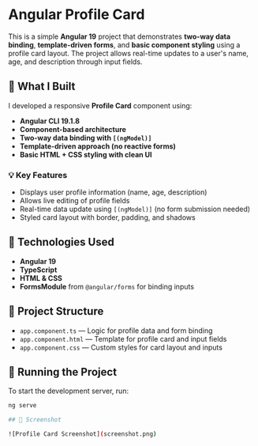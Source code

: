 # Angular Profile Card

This is a simple **Angular 19** project that demonstrates **two-way data binding**, **template-driven forms**, and **basic component styling** using a profile card layout. The project allows real-time updates to a user's name, age, and description through input fields.

## 🔧 What I Built

I developed a responsive **Profile Card** component using:

- **Angular CLI 19.1.8**
- **Component-based architecture**
- **Two-way data binding with `[(ngModel)]`**
- **Template-driven approach (no reactive forms)**
- **Basic HTML + CSS styling with clean UI**

### 💡 Key Features

- Displays user profile information (name, age, description)
- Allows live editing of profile fields
- Real-time data update using `[(ngModel)]` (no form submission needed)
- Styled card layout with border, padding, and shadows

## 🧱 Technologies Used

- **Angular 19**
- **TypeScript**
- **HTML & CSS**
- **FormsModule** from `@angular/forms` for binding inputs

## 📁 Project Structure

- `app.component.ts` — Logic for profile data and form binding  
- `app.component.html` — Template for profile card and input fields  
- `app.component.css` — Custom styles for card layout and inputs  

## 🚀 Running the Project

To start the development server, run:

```bash
ng serve

## 📸 Screenshot

![Profile Card Screenshot](screenshot.png)
